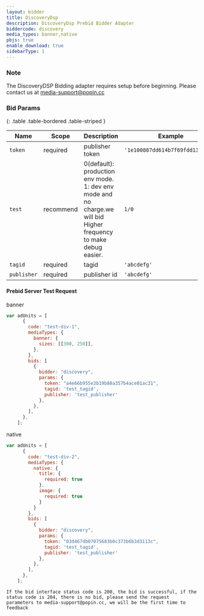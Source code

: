 ```yaml
---
layout: bidder
title: DiscoveryDsp
description: DiscoveryDsp Prebid Bidder Adapter
biddercode: discovery
media_types: banner,native
pbjs: true
enable_download: true
sidebarType: 1
---
```

### Note

The DiscoveryDSP Bidding adapter requires setup before beginning. Please contact us at <media-support@popin.cc>

### Bid Params

{: .table .table-bordered .table-striped }

| Name          | Scope    | Description           | Example   | Type      |
|---------------|----------|-----------------------|-----------|-----------|
| `token`      | required | publisher token        | `'1e100887dd614b7f69fdd1360437'`    | `string` |
| `test` | recommend | 0(default): production env mode. <br> 1: dev env mode and no charge.we will bid Higher frequency to make debug easier.  | `1/0` | `Number` |
| `tagid`      | required | tagid        | `'abcdefg'`    | `string` |
| `publisher`      | required | publisher id         | `'abcdefg'`    | `string` |

#### Prebid Server Test Request

banner

```javascript
var adUnits = [
      {
        code: "test-div-1",
        mediaTypes: {
          banner: {
            sizes: [[300, 250]],
          },
        },
        bids: [
          {
            bidder: "discovery",
            params: {
              token: "a4e66b955e3b19b88a357b4ace01ac31",
              tagid: 'test_tagid',
              publisher: 'test_publisher'
            },
          },
        ],
      },
    ];
```

native

```javascript
var adUnits = [
      {
        code: "test-div-2",
        mediaTypes: {
          native: {
            title: {
              required: true
            },
            image: {
              required: true
            }
          }
        },
        bids: [
          {
            bidder: "discovery",
            params: {
              token: "03d467db07075683b0c373b6b3d3113c",
              tagid: 'test_tagid',
              publisher: 'test_publisher'
            },
          },
        ],
      },
    ];
```

`If the bid interface status code is 200, the bid is successful, if the status code is 204, there is no bid, please send the request parameters to media-support@popin.cc, we will be the first time to feedback`
